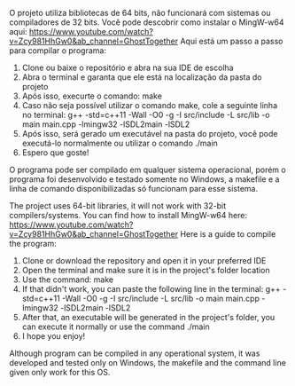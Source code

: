 O projeto utiliza bibliotecas de 64 bits, não funcionará com sistemas ou compiladores de 32 bits.
Você pode descobrir como instalar o MingW-w64 aqui: https://www.youtube.com/watch?v=Zcy981HhGw0&ab_channel=GhostTogether
Aqui está um passo a passo para compilar o programa:
1. Clone ou baixe o repositório e abra na sua IDE de escolha
2. Abra o terminal e garanta que ele está na localização da pasta do projeto
3. Após isso, execurte o comando:
    make
4. Caso não seja possível utilizar o comando make, cole a seguinte linha no terminal:
    g++ -std=c++11 -Wall -O0 -g -I src/include -L src/lib -o main main.cpp -lmingw32 -lSDL2main -lSDL2
5. Após isso, será gerado um executável na pasta do projeto, você pode executá-lo normalmente ou utilizar o comando ./main
6. Espero que goste!

O programa pode ser compilado em qualquer sistema operacional, porém o programa foi desenvolvido e testado somente no Windows, a makefile e a linha de comando disponibilizadas só funcionam para esse sistema.


The project uses 64-bit libraries, it will not work with 32-bit compilers/systems.
You can find how to install MingW-w64 here: https://www.youtube.com/watch?v=Zcy981HhGw0&ab_channel=GhostTogether
Here is a guide to compile the program:
1. Clone or download the repository and open it in your preferred IDE
2. Open the terminal and make sure it is in the project's folder location
3. Use the command:
    make
4. If that didn't work, you can paste the following line in the terminal:
    g++ -std=c++11 -Wall -O0 -g -I src/include -L src/lib -o main main.cpp -lmingw32 -lSDL2main -lSDL2
5. After that, an executable will be generated in the project's folder, you can execute it normally or use the command ./main
6. I hope you enjoy!

Although program can be compiled in any operational system, it was developed and tested only on Windows, the makefile and the command line given only work for this OS.
